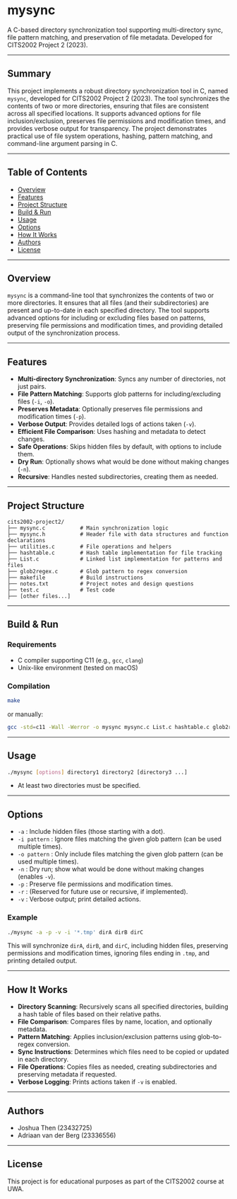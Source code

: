 # mysync

A C-based directory synchronization tool supporting multi-directory sync, file pattern matching, and preservation of file metadata. Developed for CITS2002 Project 2 (2023).

---

## Summary

This project implements a robust directory synchronization tool in C, named `mysync`, developed for CITS2002 Project 2 (2023). The tool synchronizes the contents of two or more directories, ensuring that files are consistent across all specified locations. It supports advanced options for file inclusion/exclusion, preserves file permissions and modification times, and provides verbose output for transparency. The project demonstrates practical use of file system operations, hashing, pattern matching, and command-line argument parsing in C.

---

## Table of Contents

- [Overview](#overview)
- [Features](#features)
- [Project Structure](#project-structure)
- [Build & Run](#build--run)
- [Usage](#usage)
- [Options](#options)
- [How It Works](#how-it-works)
- [Authors](#authors)
- [License](#license)

---

## Overview

`mysync` is a command-line tool that synchronizes the contents of two or more directories. It ensures that all files (and their subdirectories) are present and up-to-date in each specified directory. The tool supports advanced options for including or excluding files based on patterns, preserving file permissions and modification times, and providing detailed output of the synchronization process.

---

## Features

- **Multi-directory Synchronization**: Syncs any number of directories, not just pairs.
- **File Pattern Matching**: Supports glob patterns for including/excluding files (`-i`, `-o`).
- **Preserves Metadata**: Optionally preserves file permissions and modification times (`-p`).
- **Verbose Output**: Provides detailed logs of actions taken (`-v`).
- **Efficient File Comparison**: Uses hashing and metadata to detect changes.
- **Safe Operations**: Skips hidden files by default, with options to include them.
- **Dry Run**: Optionally shows what would be done without making changes (`-n`).
- **Recursive**: Handles nested subdirectories, creating them as needed.

---

## Project Structure

```
cits2002-project2/
├── mysync.c           # Main synchronization logic
├── mysync.h           # Header file with data structures and function declarations
├── utilities.c        # File operations and helpers
├── hashtable.c        # Hash table implementation for file tracking
├── List.c             # Linked list implementation for patterns and files
├── glob2regex.c       # Glob pattern to regex conversion
├── makefile           # Build instructions
├── notes.txt          # Project notes and design questions
├── test.c             # Test code
├── [other files...]
```

---

## Build & Run

### Requirements

- C compiler supporting C11 (e.g., `gcc`, `clang`)
- Unix-like environment (tested on macOS)

### Compilation

```sh
make
```
or manually:
```sh
gcc -std=c11 -Wall -Werror -o mysync mysync.c List.c hashtable.c glob2regex.c utilities.c
```

---

## Usage

```sh
./mysync [options] directory1 directory2 [directory3 ...]
```

- At least two directories must be specified.

---

## Options

- `-a` : Include hidden files (those starting with a dot).
- `-i pattern` : Ignore files matching the given glob pattern (can be used multiple times).
- `-o pattern` : Only include files matching the given glob pattern (can be used multiple times).
- `-n` : Dry run; show what would be done without making changes (enables `-v`).
- `-p` : Preserve file permissions and modification times.
- `-r` : (Reserved for future use or recursive, if implemented).
- `-v` : Verbose output; print detailed actions.

### Example

```sh
./mysync -a -p -v -i '*.tmp' dirA dirB dirC
```
This will synchronize `dirA`, `dirB`, and `dirC`, including hidden files, preserving permissions and modification times, ignoring files ending in `.tmp`, and printing detailed output.

---

## How It Works

- **Directory Scanning**: Recursively scans all specified directories, building a hash table of files based on their relative paths.
- **File Comparison**: Compares files by name, location, and optionally metadata.
- **Pattern Matching**: Applies inclusion/exclusion patterns using glob-to-regex conversion.
- **Sync Instructions**: Determines which files need to be copied or updated in each directory.
- **File Operations**: Copies files as needed, creating subdirectories and preserving metadata if requested.
- **Verbose Logging**: Prints actions taken if `-v` is enabled.

---

## Authors

- Joshua Then (23432725)
- Adriaan van der Berg (23336556)

---

## License

This project is for educational purposes as part of the CITS2002 course at UWA. 